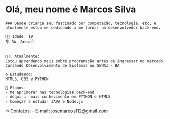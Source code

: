 # Olá, meu nome é Marcos Silva
    ### Desde criança sou fascinado por computação, tecnologia, etc, e atualmente estou me dedicando a me tornar um desenvolvedor back-end.
    
    👦🏾 Idade: 19
    🌎 BA, Brazil
    
   
    👨🏾‍💻 Atualmente:
    Estou aprendendo mais sobre programação antes de ingressar no mercado. Cursando Desenvolvimento de Sistemas no SENAI - BA 

    ⚙ Estudando:
    HTML5, CSS e PYTHON
    
    🌱 Planos:
    - Me aprimorar nas tecnologias back-end
    - Adquirir mais conhecimento em PYTHON e HTML5
    - Começar a estudar JAVA e Node.js
    
✉ Contatos:
    - E-mail: josemarcosf12@gmail.com
